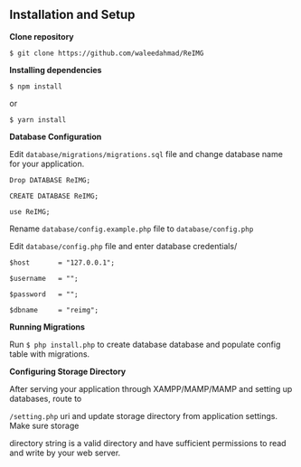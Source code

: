 ## Installation and Setup
**Clone repository**

`
$ git clone https://github.com/waleedahmad/ReIMG
`

**Installing dependencies**

`
$ npm install
`

or

`
$ yarn install
`

**Database Configuration**

Edit `database/migrations/migrations.sql` file and change database name for your application.

`Drop DATABASE ReIMG;`

`CREATE DATABASE ReIMG;`

`use ReIMG;`

Rename `database/config.example.php` file to `database/config.php`

Edit `database/config.php` file and enter database credentials/

`$host       = "127.0.0.1";`

`$username   = "";`

`$password   = "";`

`$dbname     = "reimg";`

**Running Migrations**

Run `$ php install.php` to create database database and populate config table with migrations.


**Configuring Storage Directory**

After serving your application through XAMPP/MAMP/MAMP and setting up databases, route to 

`/setting.php` uri and update storage directory from application settings. Make sure storage 

directory string is a valid directory and have sufficient permissions to read and write by your
web server.
